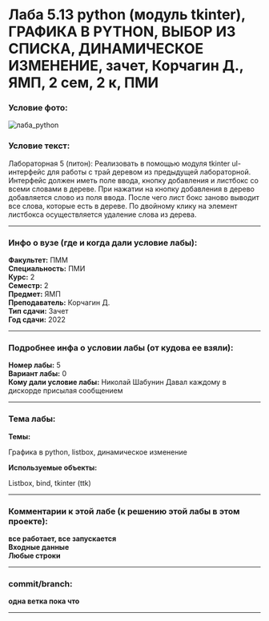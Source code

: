 # Лаба 5.13 python (модуль tkinter), ГРАФИКА В PYTHON, ВЫБОР ИЗ СПИСКА, ДИНАМИЧЕСКОЕ ИЗМЕНЕНИЕ, зачет, Корчагин Д., ЯМП, 2 сем, 2 к, ПМИ

<h3>Условие фото:</h3>

![лаба_python](https://sun2-3.userapi.com/impg/wVZlBQeZ7fB8cExEqcllB8BUs7fcpU1F_uO5xQ/kVzNfydAAlo.jpg?size=1515x372&quality=96&sign=b95fabc977218d7ca12bc0e75778829a&type=album)


<h3>Условие текст:</h3>
<p>
Лабораторная 5 (питон):
Реализовать в помощью модуля tkinter ul-интерфейс для работы с трай деревом из предыдущей лабораторной.
Интерфейс должен иметь поле ввода, кнопку добавления и листбокс со всеми словами в дереве. При нажатии на кнопку добавления в дерево добавляется слово из поля ввода. После чего лист бокс заново выводит все слова, которые есть в дереве. По двойному клику на элемент листбокса осуществляется удаление слова из дерева.
</p>

<hr />
<h3>Инфо о вузе (где и когда дали условие лабы):</h3>
<b>Факультет:</b> ПММ
<br/>
<b>Специальность:</b> ПМИ
<br/>
<b>Курс:</b> 2
<br/>
<b>Семестр:</b> 2
<br/>
<b>Предмет:</b> ЯМП
<br/>
<b>Преподаватель:</b> Корчагин Д.
<br/>
<b>Тип сдачи:</b> Зачет
<br/>
<b>Год сдачи:</b> 2022

<hr />
<h3>Подробнее инфа о условии лабы (от кудова ее взяли):</h3>
<b>Номер лабы:</b> 5
<br/>
<b>Вариант лабы:</b> 0
<br/>
<b>Кому дали условие лабы:</b> Николай Шабунин
Давал каждому в дискорде присылая сообщением

<hr />

<h3>Тема лабы:</h3>
<b>Темы:</b> 
<p>
  Графика в python, listbox, динамическое изменение
</p>
<b>Используемые объекты:</b>
<p>
  Listbox, bind, tkinter (ttk)
</p>

<hr />

<h3>Комментарии к этой лабе (к решению этой лабы в этом проекте):</h3>
<p>
 <b>все работает, все запускается</b> <br/>
<b>Входные данные<b> <br/>
Любые строки
</p>



<hr />

<h3>commit/branch:</h3>
<p>
  одна ветка пока что
</p>

<hr />

